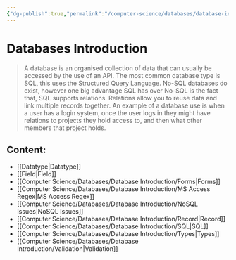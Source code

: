 ```yaml
---
{"dg-publish":true,"permalink":"/computer-science/databases/database-introduction/database-introduction/","dgHomeLink":true,"dgPassFrontmatter":false}
---
```



# Databases Introduction

>A database is an organised collection of data that can usually be accessed by the use of an API. The most common database type is SQL, this uses the Structured Query Language. No-SQL databases do exist, however one big advantage SQL has over No-SQL is the fact that, SQL supports relations. Relations allow you to reuse data and link multiple records together. An example of a database use is when a user has a login system, once the user logs in they might have relations to projects they hold access to, and then what other members that project holds.

## Content:
- [[Datatype|Datatype]]
- [[Field|Field]]
- [[Computer Science/Databases/Database Introduction/Forms|Forms]]
- [[Computer Science/Databases/Database Introduction/MS Access Regex|MS Access Regex]]
- [[Computer Science/Databases/Database Introduction/NoSQL Issues|NoSQL Issues]]
- [[Computer Science/Databases/Database Introduction/Record|Record]]
- [[Computer Science/Databases/Database Introduction/SQL|SQL]]
- [[Computer Science/Databases/Database Introduction/Types|Types]]
- [[Computer Science/Databases/Database Introduction/Validation|Validation]]